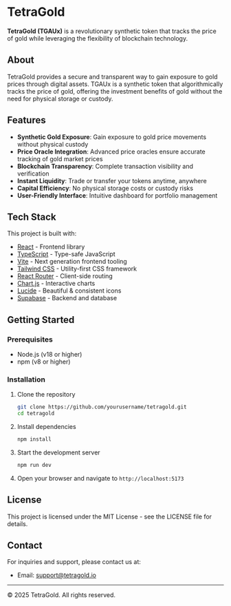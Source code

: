 # TetraGold

**TetraGold (TGAUx)** is a revolutionary synthetic token that tracks the price of gold while leveraging the flexibility of blockchain technology.

## About

TetraGold provides a secure and transparent way to gain exposure to gold prices through digital assets. TGAUx is a synthetic token that algorithmically tracks the price of gold, offering the investment benefits of gold without the need for physical storage or custody.

## Features

- **Synthetic Gold Exposure**: Gain exposure to gold price movements without physical custody
- **Price Oracle Integration**: Advanced price oracles ensure accurate tracking of gold market prices
- **Blockchain Transparency**: Complete transaction visibility and verification
- **Instant Liquidity**: Trade or transfer your tokens anytime, anywhere
- **Capital Efficiency**: No physical storage costs or custody risks
- **User-Friendly Interface**: Intuitive dashboard for portfolio management

## Tech Stack

This project is built with:

- [React](https://reactjs.org/) - Frontend library
- [TypeScript](https://www.typescriptlang.org/) - Type-safe JavaScript
- [Vite](https://vitejs.dev/) - Next generation frontend tooling
- [Tailwind CSS](https://tailwindcss.com/) - Utility-first CSS framework
- [React Router](https://reactrouter.com/) - Client-side routing
- [Chart.js](https://www.chartjs.org/) - Interactive charts
- [Lucide](https://lucide.dev/) - Beautiful & consistent icons
- [Supabase](https://supabase.com/) - Backend and database

## Getting Started

### Prerequisites

- Node.js (v18 or higher)
- npm (v8 or higher)

### Installation

1. Clone the repository
   ```bash
   git clone https://github.com/yourusername/tetragold.git
   cd tetragold
   ```

2. Install dependencies
   ```bash
   npm install
   ```

3. Start the development server
   ```bash
   npm run dev
   ```

4. Open your browser and navigate to `http://localhost:5173`

## License

This project is licensed under the MIT License - see the LICENSE file for details.

## Contact

For inquiries and support, please contact us at:

- Email: support@tetragold.io

---

© 2025 TetraGold. All rights reserved.
